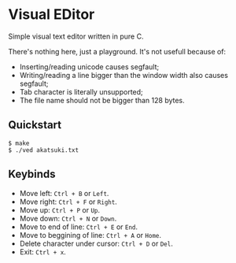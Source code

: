 # Visual EDitor

Simple visual text editor written in pure C.

There's nothing here, just a playground. It's not usefull because of:  
- Inserting/reading unicode causes segfault;  
- Writing/reading a line bigger than the window width also causes segfault;  
- Tab character is literally unsupported;  
- The file name should not be bigger than 128 bytes.

## Quickstart

`$ make`  
`$ ./ved akatsuki.txt`

## Keybinds

- Move left: `Ctrl + B` or `Left`.  
- Move right: `Ctrl + F` or `Right`.  
- Move up: `Ctrl + P` or `Up`.  
- Move down: `Ctrl + N` or `Down`.  
- Move to end of line: `Ctrl + E` or `End`.  
- Move to beggining of line: `Ctrl + A` or `Home`.  
- Delete character under cursor: `Ctrl + D` or `Del`.  
- Exit: `Ctrl + x`.
